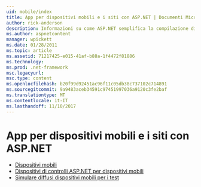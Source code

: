 ```yaml
---
uid: mobile/index
title: App per dispositivi mobili e i siti con ASP.NET | Documenti Microsoft
author: rick-anderson
description: Informazioni su come ASP.NET semplifica la compilazione di applicazioni Web per dispositivi mobili
ms.author: aspnetcontent
manager: wpickett
ms.date: 01/28/2011
ms.topic: article
ms.assetid: 71217425-e015-41af-b88a-1f4472f81886
ms.technology: 
ms.prod: .net-framework
msc.legacyurl: 
msc.type: content
ms.openlocfilehash: b20f99d92451ac96f11c05db38c737102c714891
ms.sourcegitcommit: 9a9483aceb34591c97451997036a9120c3fe2baf
ms.translationtype: MT
ms.contentlocale: it-IT
ms.lasthandoff: 11/10/2017
---
```

<a name="mobile-apps--sites-with-aspnet"></a>App per dispositivi mobili e i siti con ASP.NET
====================
- [Dispositivi mobili](overview.md)
- [Dispositivi di controlli ASP.NET per dispositivi mobili](tested-devices.md)
- [Simulare diffusi dispositivi mobili per i test](device-simulators.md)
